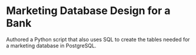 # Marketing Database Design for a Bank
Authored a Python script that also uses SQL to create the tables needed for a marketing database in PostgreSQL.
